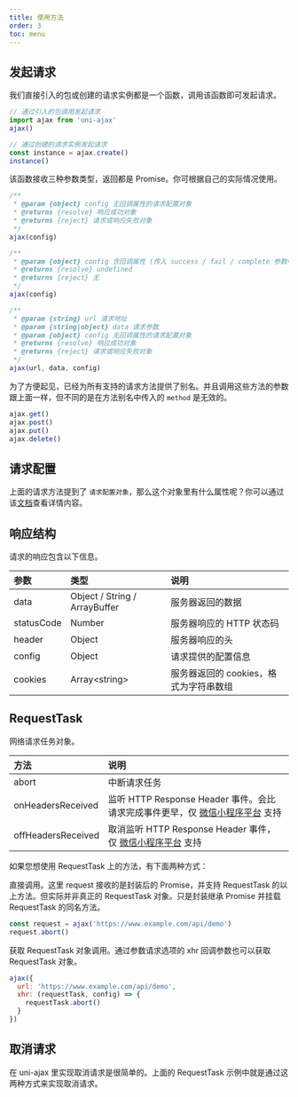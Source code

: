 ```yaml
---
title: 使用方法
order: 3
toc: menu
---
```


## 发起请求

我们直接引入的包或创建的请求实例都是一个函数，调用该函数即可发起请求。

```js
// 通过引入的包调用发起请求
import ajax from 'uni-ajax'
ajax()

// 通过创建的请求实例发起请求
const instance = ajax.create()
instance()
```

该函数接收三种参数类型，返回都是 Promise。你可根据自己的实际情况使用。

```js
/**
 * @param {object} config 无回调属性的请求配置对象
 * @returns {resolve} 响应成功对象
 * @returns {reject} 请求或响应失败对象
 */
ajax(config)

/**
 * @param {object} config 含回调属性 (传入 success / fail / complete 参数中的一个) 的请求配置对象
 * @returns {resolve} undefined
 * @returns {reject} 无
 */
ajax(config)

/**
 * @param {string} url 请求地址
 * @param {string|object} data 请求参数
 * @param {object} config 无回调属性的请求配置对象
 * @returns {resolve} 响应成功对象
 * @returns {reject} 请求或响应失败对象
 */
ajax(url, data, config)
```

为了方便起见，已经为所有支持的请求方法提供了别名。并且调用这些方法的参数跟上面一样，但不同的是在方法别名中传入的 `method` 是无效的。

```js
ajax.get()
ajax.post()
ajax.put()
ajax.delete()
```

## 请求配置

上面的请求方法提到了 `请求配置对象`，那么这个对象里有什么属性呢？你可以通过该[文档](/api/config)查看详情内容。

## 响应结构

请求的响应包含以下信息。

| 参数       | 类型                          | 说明                                   |
| :--------- | :---------------------------- | :------------------------------------- |
| data       | Object / String / ArrayBuffer | 服务器返回的数据                       |
| statusCode | Number                        | 服务器响应的 HTTP 状态码               |
| header     | Object                        | 服务器响应的头                         |
| config     | Object                        | 请求提供的配置信息                     |
| cookies    | Array\<string\>               | 服务器返回的 cookies，格式为字符串数组 |

## RequestTask

网络请求任务对象。

| 方法               | 说明                                                                              |
| :----------------- | :-------------------------------------------------------------------------------- |
| abort              | 中断请求任务                                                                      |
| onHeadersReceived  | 监听 HTTP Response Header 事件。会比请求完成事件更早，仅 [微信小程序平台][1] 支持 |
| offHeadersReceived | 取消监听 HTTP Response Header 事件，仅 [微信小程序平台][2] 支持                   |

如果您想使用 RequestTask 上的方法，有下面两种方式：

直接调用。这里 request 接收的是封装后的 Promise，并支持 RequestTask 的以上方法。但实际并非真正的 RequestTask 对象。只是封装继承 Promise 并挂载 RequestTask 的同名方法。

```js
const request = ajax('https://www.example.com/api/demo')
request.abort()
```

获取 RequestTask 对象调用。通过参数请求选项的 xhr 回调参数也可以获取 RequestTask 对象。

```js
ajax({
  url: 'https://www.example.com/api/demo',
  xhr: (requestTask, config) => {
    requestTask.abort()
  }
})
```

## 取消请求

在 uni-ajax 里实现取消请求是很简单的。上面的 RequestTask 示例中就是通过这两种方式来实现取消请求。

[1]: https://developers.weixin.qq.com/miniprogram/dev/api/RequestTask.onHeadersReceived.html
[2]: https://developers.weixin.qq.com/miniprogram/dev/api/RequestTask.offHeadersReceived.html
